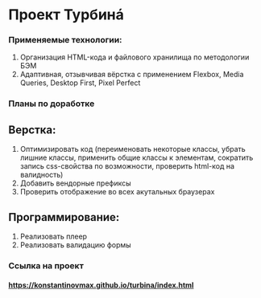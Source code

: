 # Проект Турбинá


### Применяемые технологии:
1. Организация HTML-кода и файлового хранилища по методологии БЭМ
2. Адаптивная, отзывчивая вёрстка с применением Flexbox, Media Queries, Desktop First, Pixel Perfect

### Планы по доработке
## Верстка:
1. Оптимизировать код (переименовать некоторые классы, убрать лишние классы, применить общие классы к элементам, сократить запись css-свойства по возможности, проверить html-код на валидность)
2. Добавить вендорные префиксы
3. Проверить отображение во всех акутальных браузерах

## Программирование:
1. Реализовать плеер
2. Реализовать валидацию формы


### Ссылка на проект
#### https://konstantinovmax.github.io/turbina/index.html